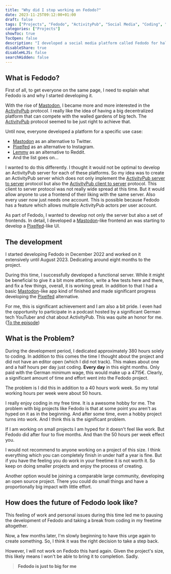 ```yaml
---
title: "Why did I stop working on Fedodo?"
date: 2023-11-25T09:12:00+01:00
draft: false
tags: ["Projects", "Fedodo", "ActivityPub", "Social Media", "Coding", "Open Source", "Overwork"]
categories: ["Projects"]
showToc: true
TocOpen: false
description: "I developed a social media platform called Fedodo for half a year. But why did I pause / stop the development after this time?"
disableShare: true
disableHLJS: false
searchHidden: false
---
```


## What is Fedodo?

First of all, to get everyone on the same page, I need to explain what Fedodo is and why I started developing it.  
  
With the rise of [Mastodon](https://joinmastodon.org/), I became more and more interested in the [ActivityPub](https://www.w3.org/TR/activitypub/) protocol. I really like the idea of having a big decentralized platform that can compete with the walled gardens of big tech. The [ActivityPub](https://www.w3.org/TR/activitypub/) protocol seemed to be just right to achieve that.  
  
Until now, everyone developed a platform for a specific use case:  
  
- [Mastodon](https://joinmastodon.org/) as an alternative to Twitter.
- [Pixelfed](https://pixelfed.org/) as an alternative to Instagram.
- [Lemmy](https://join-lemmy.org/) as an alternative to Reddit.
- And the list goes on...
  
I wanted to do this differently. I thought it would not be optimal to develop an ActivityPub server for each of these platforms. So my idea was to create an ActivityPub server which does not only implement the [ActivityPub server to server](https://www.w3.org/TR/activitypub/#server-to-server-interactions) protocol but also the [ActivityPub client to server](https://www.w3.org/TR/activitypub/#client-to-server-interactions) protocol. This client to server protocol was not really wide spread at this time. But it would allow anyone to use a frontend of their liking with the same server. Also every user now just needs one account. This is possible because Fedodo has a feature which allows multiple ActivityPub actors per user account.  
  
As part of Fedodo, I wanted to develop not only the server but also a set of frontends. In detail, I developed a [Mastodon](https://joinmastodon.org/)-like frontend an was starting to develop a [Pixelfed](https://pixelfed.org/)-like UI.

## The development

I started developing Fedodo in December 2022 and worked on it extensively until August 2023. Dedicating around eight months to the project.  
  
During this time, I successfully developed a functional server. While it might be beneficial to give it a bit more attention, write a few tests here and there, and fix a few things, overall, it is working great. In addition to that I had a basic [Mastodon](https://joinmastodon.org/)-like app kind of finished and made significant progress developing the [Pixelfed](https://pixelfed.org/) alternative.  
  
For me, this is significant achievement and I am also a bit pride. I even had the opportunity to participate in a podcast hosted by a significant German tech YouTuber and chat about ActivityPub. This was quite an honor for me. ([To the episode](https://www.youtube.com/watch?v=yP4yN1vyn5s))

## What is the Problem?

During the development period, I dedicated approximately 380 hours solely to coding. In addition to this comes the time I thought about the project and did not have an editor open (which I did not track). This makes about one and a half hours per day just coding. **Every day** in this eight months. Only paid with the German minimum wage, this would make up a 4715€. Clearly, a significant amount of time and effort went into the Fedodo project.  
  
The problem is I did this in addition to a 40 hours work week. So my total working hours per week were about 50 hours.  
  
I really enjoy coding in my free time. It is a awesome hobby for me. The problem with big projects like Fedodo is that at some point you aren't as hyped on it as in the beginning. And after some time, even a hobby project turns into work. And I think this is the significant problem.  
  
If I am working on small projects I am hyped for it doesn't feel like work. But Fedodo did after four to five months. And than the 50 hours per week effect you.  
  
I would not recommend to anyone working on a project of this size. I think everything which you can completely finish in under half a year is fine. But if you have the feeling you do work in your freetime it is not worth it. So keep on doing smaller projects and enjoy the process of creating.  

Another option would be joining a comparable large community, developing an open source project. There you could do small things and have a proportionally big impact with little effort.

## How does the future of Fedodo look like?

This feeling of work and personal issues during this time led me to pausing the development of Fedodo and taking a break from coding in my freetime altogether.  
  
Now, a few months later, I'm slowly beginning to have this urge again to create something. So, I think it was the right decision to take a step back.  
  
However, I will not work on Fedodo this hard again. Given the project's size, this likely means I won't be able to bring it to completion. Sadly.  

> **Fedodo is just to big for me**
